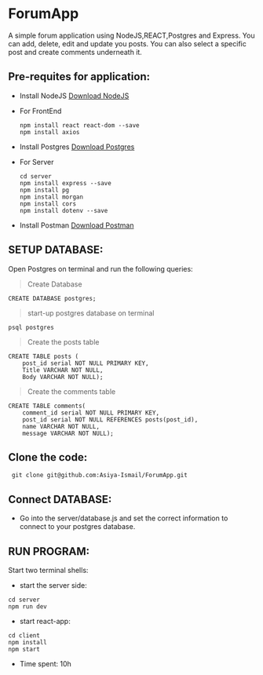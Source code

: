# ForumApp

A simple forum application using NodeJS,REACT,Postgres and Express. You can add, delete, edit and update you posts. You can also select a specific post and create comments underneath it.

## Pre-requites for application:
- Install NodeJS
  [Download NodeJS](https://nodejs.org/en/download)
- For FrontEnd
  ```
  npm install react react-dom --save  
  npm install axios
  ```
- Install Postgres
  [Download Postgres](https://www.postgresql.org/download/)

- For Server
  ```
  cd server
  npm install express --save
  npm install pg
  npm install morgan
  npm install cors
  npm install dotenv --save
  ```
- Install Postman
  [Download Postman](https://www.postman.com/downloads/)

## SETUP DATABASE:

Open Postgres on terminal and run the following queries:

> Create Database
```
CREATE DATABASE postgres;
```

> start-up postgres database on terminal
```
psql postgres
```
  
> Create the posts table
```
CREATE TABLE posts (
    post_id serial NOT NULL PRIMARY KEY,
    Title VARCHAR NOT NULL,
    Body VARCHAR NOT NULL);
```
 
> Create the comments table
```
CREATE TABLE comments(
    comment_id serial NOT NULL PRIMARY KEY,
    post_id serial NOT NULL REFERENCES posts(post_id),
    name VARCHAR NOT NULL,
    message VARCHAR NOT NULL);
```
## Clone the code:
```
 git clone git@github.com:Asiya-Ismail/ForumApp.git
```

## Connect DATABASE:

- Go into the server/database.js and set the correct information to connect to your postgres database.

## RUN PROGRAM:

Start two terminal shells:

- start the server side:
```
cd server
npm run dev

```

- start react-app:
```
cd client
npm install
npm start
```

- Time spent: 10h
